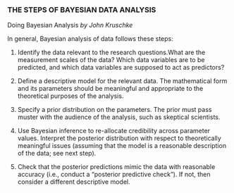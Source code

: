 ### THE STEPS OF BAYESIAN DATA ANALYSIS
Doing Bayesian Analysis _by John Kruschke_

In general, Bayesian analysis of data follows these steps:

1. Identify the data relevant to the research questions.What are the measurement scales
of the data? Which data variables are to be predicted, and which data variables are
supposed to act as predictors?

2. Define a descriptive model for the relevant data. The mathematical form and its
parameters should be meaningful and appropriate to the theoretical purposes of the
analysis.

3. Specify a prior distribution on the parameters. The prior must pass muster with the
audience of the analysis, such as skeptical scientists.

4. Use Bayesian inference to re-allocate credibility across parameter values. Interpret
the posterior distribution with respect to theoretically meaningful issues (assuming
that the model is a reasonable description of the data; see next step).

5. Check that the posterior predictions mimic the data with reasonable accuracy (i.e.,
conduct a “posterior predictive check”). If not, then consider a different descriptive
model.
